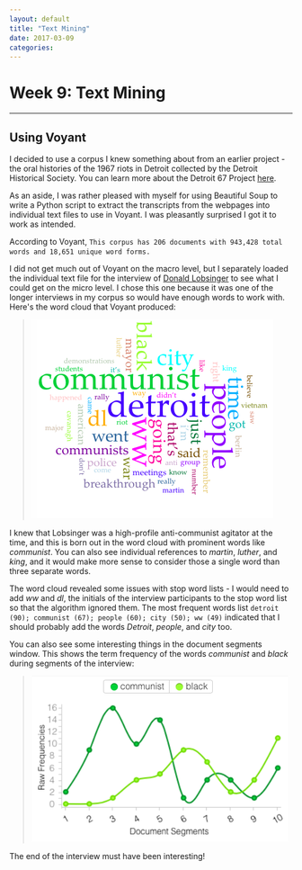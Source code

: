 ```yaml
---
layout: default
title: "Text Mining"
date: 2017-03-09
categories:
---
```


# Week 9: Text Mining



---

## Using Voyant

I decided to use a corpus I knew something about from an earlier project - the oral histories of the 1967 riots in Detroit collected by the Detroit Historical Society. You can learn more about the Detroit 67 Project [here](http://www.detroit1967.org).

As an aside, I was rather pleased with myself for using Beautiful Soup to write a Python script to extract the transcripts from the webpages into individual text files to use in Voyant. I was pleasantly surprised I got it to work as intended.

According to Voyant, `This corpus has 206 documents with 943,428 total words and 18,651 unique word forms.`

I did not get much out of Voyant on the macro level, but I separately loaded the individual text file for the interview of [Donald Lobsinger](http://detroit1967.detroithistorical.org/items/show/287) to see what I could get on the micro level. I chose this one because it was one of the longer interviews in my corpus so would have enough words to work with. Here's the word cloud that Voyant produced:


>![Voyant Word Cloud](/images/VoyantWordCloud.png)


I knew that Lobsinger was a high-profile anti-communist agitator at the time, and this is born out in the word cloud with prominent words like *communist*. You can also see individual references to *martin*, *luther*, and *king*, and it would make more sense to consider those a single word than three separate words.

The word cloud revealed some issues with stop word lists - I would need to add *ww* and *dl*, the initials of the interview participants to the stop word list so that the algorithm ignored them.
The most frequent words list `detroit (90); communist (67); people (60); city (50); ww (49)` indicated that I should probably add the words *Detroit*, *people*, and *city* too.

You can also see some interesting things in the document segments window. This shows the term frequency of the words *communist* and *black* during segments of the interview:

>![Voyant Term frequency](/images/VoyantTermFreq.png)

The end of the interview must have been interesting!

